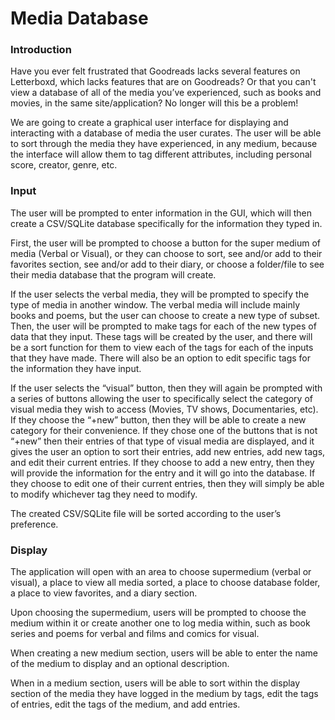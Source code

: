 # Media Database
 
### Introduction
 
Have you ever felt frustrated that Goodreads lacks several features on Letterboxd, which lacks features that are on Goodreads? Or that you can't view a database of all of the media you’ve experienced, such as books and movies, in the same site/application? No longer will this be a problem!
 
We are going to create a graphical user interface for displaying and interacting with a database of media the user curates. The user will be able to sort through the media they have experienced, in any medium, because the interface will allow them to tag different attributes, including personal score, creator, genre, etc.
 
### Input
 
The user will be prompted to enter information in the GUI, which will then create a CSV/SQLite database specifically for the information they typed in.
 

First, the user will be prompted to choose a button for the super medium of media (Verbal or Visual), or they can choose to sort, see and/or add to their favorites section, see and/or add to their diary, or choose a folder/file to see their media database that the program will create. 
 
If the user selects the verbal media, they will be prompted to specify the type of media in another window. The verbal media will include mainly books and poems, but the user can choose to create a new type of subset. Then, the user will be prompted to make tags for each of the new types of data that they input. These tags will be created by the user, and there will be a sort function for them to view each of the tags for each of the inputs that they have made. There will also be an option to edit specific tags for the information they have input.
 
If the user selects the “visual” button, then they will again be prompted with a series of buttons allowing the user to specifically select the category of visual media they wish to access (Movies, TV shows, Documentaries, etc). If they choose the “+new” button, then they will be able to create a new category for their convenience. If they chose one of the buttons that is not “+new” then their entries of that type of visual media are displayed, and it gives the user an option to sort their entries, add new entries, add new tags, and edit their current entries. If they choose to add a new entry, then they will provide the information for the entry and it will go into the database. If they choose to edit one of their current entries, then they will simply be able to modify whichever tag they need to modify. 
 

The created CSV/SQLite file will be sorted according to the user’s preference. 
 
 
### Display
 
The application will open with an area to choose supermedium (verbal or visual), a place to view all media sorted, a place to choose database folder, a place to view favorites, and a diary section.
 
Upon choosing the supermedium, users will be prompted to choose the medium within it or create another one to log media within, such as book series and poems for verbal and films and comics for visual.
 
When creating a new medium section, users will be able to enter the name of the medium to display and an optional description.
 
When in a medium section, users will be able to sort within the display section of the media they have logged in the medium by tags, edit the tags of entries, edit the tags of the medium, and add entries.
